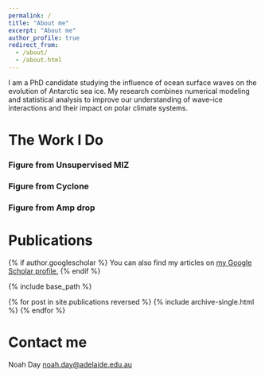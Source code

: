 ```yaml
---
permalink: /
title: "About me"
excerpt: "About me"
author_profile: true
redirect_from: 
  - /about/
  - /about.html
---
```


I am a PhD candidate studying the influence of ocean surface waves on the evolution of Antarctic sea ice. My research combines numerical modeling and statistical analysis to improve our understanding of wave–ice interactions and their impact on polar climate systems.


# The Work I Do

### Figure from Unsupervised MIZ

### Figure from Cyclone

### Figure from Amp drop


# Publications

{% if author.googlescholar %}
  You can also find my articles on <u><a href="{{author.googlescholar}}">my Google Scholar profile</a>.</u>
{% endif %}

{% include base_path %}

{% for post in site.publications reversed %}
  {% include archive-single.html %}
{% endfor %}

# Contact me

Noah Day
[noah.day@adelaide.edu.au](mailto:noah.day@adelaide.edu.au)